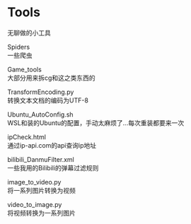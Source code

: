 # Tools  
无聊做的小工具

Spiders  
一些爬虫

Game_tools  
大部分用来拆cg和这之类东西的

TransformEncoding.py  
转换文本文档的编码为UTF-8

Ubuntu_AutoConfig.sh  
WSL和装的Ubuntu的配置，手动太麻烦了...每次重装都要来一次

ipCheck.html  
通过ip-api.com的api查询ip地址

bilibili_DanmuFilter.xml  
一些我用的Bilibili的弹幕过滤规则

image_to_video.py  
将一系列图片转换为视频

video_to_image.py  
将视频转换为一系列图片
